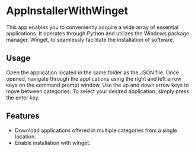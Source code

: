 # AppInstallerWithWinget

This app enables you to conveniently acquire a wide array of essential applications. It operates through Python and utilizes the Windows package manager, Winget, to seamlessly facilitate the installation of software.

## Usage
Open the application located in the same folder as the JSON file. Once opened, navigate through the applications using the right and left arrow keys on the command prompt window. Use the up and down arrow keys to move between categories. To select your desired application, simply press the enter key.

## Features
- Download applications offered in multiple categories from a single location.
- Enable installation with winget.
  
